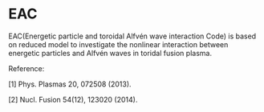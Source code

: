 # EAC
 
EAC(Energetic particle and toroidal Alfvén wave interaction Code) is based on reduced model to investigate the nonlinear interaction between energetic particles and Alfvén waves in toridal fusion plasma. 



Reference:

[1] Phys. Plasmas 20, 072508 (2013).

[2] Nucl. Fusion 54(12), 123020 (2014). 
